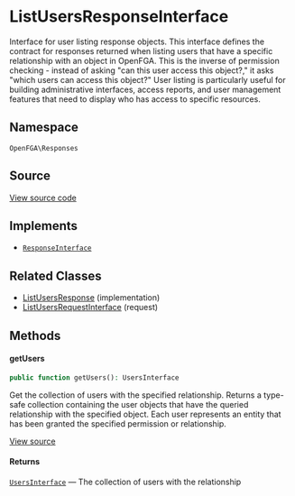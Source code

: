 # ListUsersResponseInterface

Interface for user listing response objects. This interface defines the contract for responses returned when listing users that have a specific relationship with an object in OpenFGA. This is the inverse of permission checking - instead of asking &quot;can this user access this object?,&quot; it asks &quot;which users can access this object?&quot; User listing is particularly useful for building administrative interfaces, access reports, and user management features that need to display who has access to specific resources.

## Namespace

`OpenFGA\Responses`

## Source

[View source code](https://github.com/evansims/openfga-php/blob/main/src/Responses/ListUsersResponseInterface.php)

## Implements

* [`ResponseInterface`](ResponseInterface.md)

## Related Classes

* [ListUsersResponse](Responses/ListUsersResponse.md) (implementation)
* [ListUsersRequestInterface](Requests/ListUsersRequestInterface.md) (request)

## Methods

#### getUsers

```php
public function getUsers(): UsersInterface

```

Get the collection of users with the specified relationship. Returns a type-safe collection containing the user objects that have the queried relationship with the specified object. Each user represents an entity that has been granted the specified permission or relationship.

[View source](https://github.com/evansims/openfga-php/blob/main/src/Responses/ListUsersResponseInterface.php#L46)

#### Returns

[`UsersInterface`](Models/Collections/UsersInterface.md) — The collection of users with the relationship
